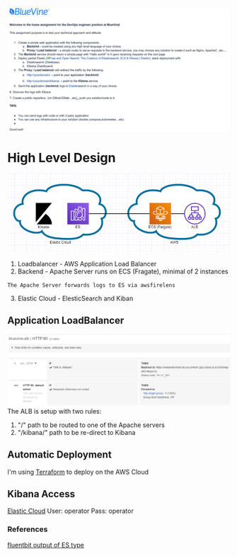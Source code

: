 ![Home Assignments](https://github.com/maxaviberman/misc/blob/58ec260d51915b3c2a683f4498324456762b6bc6/Home%20Assignment.png)
# High Level Design
![High Level Diagarm](https://github.com/maxaviberman/misc/blob/58ec260d51915b3c2a683f4498324456762b6bc6/HighLevel.PNG)
1. Loadbalancer - AWS Application Load Balancer
2. Backend - Apache Server runs on ECS (Fragate), minimal of 2 instances
```
The Apache Server forwards logs to ES via awsfirelens
```
3. Elastic Cloud - ElesticSearch and Kiban
## Application LoadBalancer
![Application Loadbalancer](https://github.com/maxaviberman/misc/blob/58ec260d51915b3c2a683f4498324456762b6bc6/ALB.PNG)
The ALB is setup with two rules:
1. "/" path to be routed to one of the Apache servers
2. "/kibana/" path to be re-direct to Kibana

## Automatic Deployment
I'm using [Terraform](https://www.terraform.io/) to deploy on the AWS Cloud

## Kibana Access
[Elastic Cloud](https://maxaviberman.kb.us-central1.gcp.cloud.es.io:9243/)
User: operator
Pass: operator


### References
[fluentbit output of ES type](https://docs.fluentbit.io/manual/pipeline/outputs/elasticsearch)

